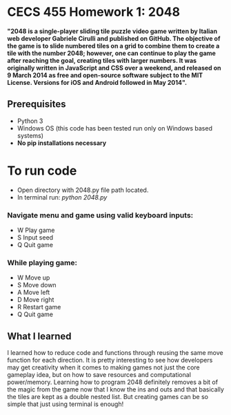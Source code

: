 # CECS 455 Homework 1: 2048
__"2048 is a single-player sliding tile puzzle video game written by Italian web developer Gabriele Cirulli and published on GitHub. The objective of the game is to slide numbered tiles on a grid to combine them to create a tile with the number 2048; however, one can continue to play the game after reaching the goal, creating tiles with larger numbers. It was originally written in JavaScript and CSS over a weekend, and released on 9 March 2014 as free and open-source software subject to the MIT License. Versions for iOS and Android followed in May 2014".__
## Prerequisites
* Python 3
* Windows OS  (this code has been tested run only on Windows based systems)
* **No pip installations necessary**

# To run code 
* Open directory with 2048.py file path located.
* In terminal run: *python 2048.py*

### Navigate menu and game using valid keyboard inputs: 
*  W    Play game
*  S    Input seed 
*  Q    Quit game

### While playing game:
*  W    Move up
*  S    Move down
*  A    Move left
*  D    Move right
*  R    Restart game
*  Q    Quit game


## What I learned
I learned how to reduce code and functions through reusing the same move function for each direction. It is pretty interesting to see how developers
may get creativity when it comes to making games not just the core gameplay idea, but on how to save resources and computational power/memory. Learning
how to program 2048 definitely removes a bit of the magic from the game now that I know the ins and outs and that basically the tiles are kept as a 
double nested list. But creating games can be so simple that just using terminal is enough!
